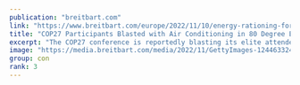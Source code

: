 ```yaml
---
publication: "breitbart.com"
link: "https://www.breitbart.com/europe/2022/11/10/energy-rationing-for-plebs-only-cop27-bigwigs-blast-air-conditioning-in-80-degree-egypt/"
title: "COP27 Participants Blasted with Air Conditioning in 80 Degree Egypt"
excerpt: "The COP27 conference is reportedly blasting its elite attendees with air conditioning in 80-degree Egyptian heat."
image: "https://media.breitbart.com/media/2022/11/GettyImages-1244633242-e1668008179227-640x335.jpg"
group: con
rank: 3
---
```

